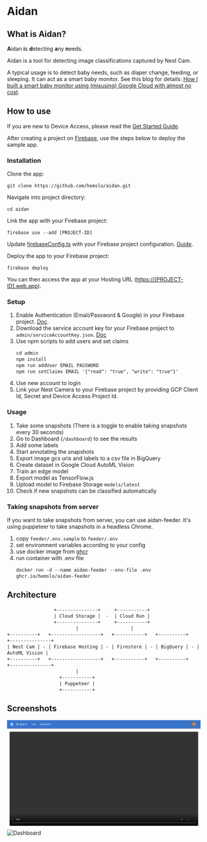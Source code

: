 # Aidan

## What is Aidan?

**A**idan **i**s **d**etecting **a**ny **n**eeds.

Aidan is a tool for detecting image classifications captured by Nest Cam.

A typical usage is to detect baby needs, such as diaper change, feeding,
or sleeping. It can act as a smart baby monitor.
See this blog for details:
[How I built a smart baby monitor using (misusing) Google Cloud with almost no cost](
https://hemslo.io/how-i-built-a-smart-baby-monitor-using-misusing-google-cloud-with-almost-no-cost/).

## How to use

If you are new to Device Access, please read the [Get Started Guide](https://developers.google.com/nest/device-access/get-started).

After creating a project on [Firebase](https://firebase.google.com/), use the steps below to deploy the sample app.

### Installation

Clone the app:

```shell
git clone https://github.com/hemslo/aidan.git
```

Navigate into project directory:

```shell
cd aidan
```

Link the app with your Firebase project:

```shell
firebase use --add [PROJECT-ID]
```

Update [firebaseConfig.ts](hosting/src/firebaseConfig.ts) with your Firebase project configuration.
[Guide](https://firebase.google.com/docs/web/setup#register-app).

Deploy the app to your Firebase project:

```shell
firebase deploy
```

You can then access the app at your Hosting URL ([https://[PROJECT-ID].web.app](#)).

### Setup

1. Enable Authentication (Email/Password & Google) in your Firebase project. [Doc](https://firebase.google.com/docs/auth).
2. Download the service account key for your Firebase project to `admin/serviceAccountKey.json`. [Doc](https://firebase.google.com/docs/admin/setup#initialize-sdk)
3. Use npm scripts to add users and set claims
    ```shell
   cd admin
   npm install
   npm run addUser EMAIL PASSWORD
   npm run setClaims EMAIL '{"read": "true", "write": "true"}'
    ```
4. Use new account to login
5. Link your Nest Camera to your Firebase project by providing GCP Client Id, Secret and Device Access Project Id.

### Usage

1. Take some snapshots (There is a toggle to enable taking snapshots every 30 seconds)
2. Go to Dashboard (`/dashboard`) to see the results
3. Add some labels
4. Start annotating the snapshots
5. Export image gcs uris and labels to a csv file in BigQuery
6. Create dataset in Google Cloud AutoML Vision
7. Train an edge model
8. Export model as TensorFlow.js
9. Upload model to Firebase Storage `models/latest`
10. Check if new snapshots can be classified automatically

### Taking snapshots from server

If you want to take snapshots from server, you can use aidan-feeder.
It's using puppeteer to take snapshots in a headless Chrome.

1. copy `feeder/.env.sample` to `feeder/.env`
2. set environment variables according to your config
3. use docker image from [ghcr](https://github.com/hemslo/aidan/pkgs/container/aidan-feeder)
4. run container with .env file
    ```shell
   docker run -d --name aidan-feeder --env-file .env ghcr.io/hemslo/aidan-feeder
    ```

## Architecture

```
                 +---------------+     +-----------+
                 | Cloud Storage |  -  | Cloud Run |
                 +---------------+     +-----------+
                         |                   |
+----------+   +------------------+   +-----------+   +----------+   +---------------+
| Nest Cam | - | Firebase Hosting | - | Firestore | - | BigQuery | - | AutoML Vision |
+----------+   +------------------+   +-----------+   +----------+   +---------------+
                         |
                   +-----------+
                   | Puppeteer |
                   +-----------+
```

## Screenshots

![Live](doc/live.png)
![Dashboard](doc/dashboard.png)
